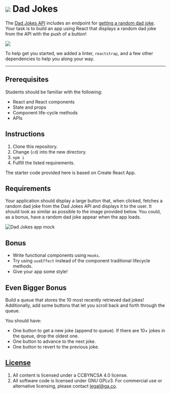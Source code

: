 # ![](https://ga-dash.s3.amazonaws.com/production/assets/logo-9f88ae6c9c3871690e33280fcf557f33.png) Dad Jokes 


The [Dad Jokes API](https://icanhazdadjoke.com/api) includes an endpoint for [getting a random dad joke](https://icanhazdadjoke.com/api#fetch-a-random-dad-joke). Your task is to build an app using React that displays a random dad joke from the API with the push of a button!

![](https://media.giphy.com/media/1woSafF6fSRUa40iTr/giphy.gif)<br>

To help get you started, we added a linter, `reactstrap`, and a few other dependencies to help you along your way.

---

## Prerequisites

Students should be familiar with the following: 

-   React and React components
-   State and props
-   Component life-cycle methods
-   APIs

## Instructions

1.  Clone this repository.
1.  Change (`cd`) into the new directory.
1.  `npm i`
1.  Fulfill the listed requirements.

The starter code provided here is based on Create React App. 

## Requirements

Your application should display a large button that, when clicked, fetches a random dad joke from the Dad Jokes API and displays it to the user. It should look as similar as possible to the image provided below. You could, as a bonus, have a random dad joke appear when the app loads.

![Dad Jokes app mock](./assets/dad-jokes.png)

## Bonus 

* Write functional components using `Hooks`.
* Try using `useEffect` instead of the component traditional lifecycle methods.
* Give your app some style!


## Even Bigger Bonus

Build a queue that stores the 10 most recently retrieved dad jokes! Additionally, add some buttons that let you scroll back and forth through the queue.

You should have:

* One button to get a new joke (append to queue). If there are 10+ jokes in the queue, drop the oldest one.
* One button to advance to the next joke.
* One button to revert to the previous joke.

## [License](LICENSE)

1.  All content is licensed under a CC­BY­NC­SA 4.0 license.
1.  All software code is licensed under GNU GPLv3. For commercial use or
    alternative licensing, please contact legal@ga.co.

